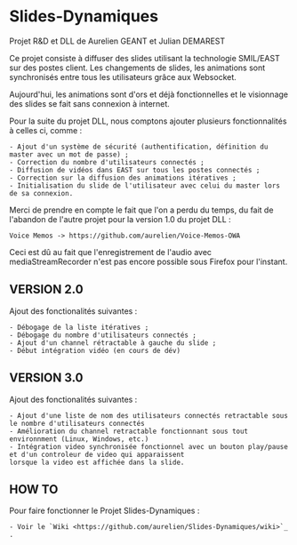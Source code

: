 Slides-Dynamiques 
=================

Projet R&amp;D et DLL de Aurelien GEANT et Julian DEMAREST

Ce projet consiste à diffuser des slides utilisant la technologie SMIL/EAST sur des postes client.
Les changements de slides, les animations sont synchronisés entre tous les utilisateurs grâce aux Websocket.

Aujourd'hui, les animations sont d'ors et déjà fonctionnelles et le visionnage des slides se fait sans connexion à internet.

Pour la suite du projet DLL, nous comptons ajouter plusieurs fonctionnalités à celles ci, comme :

    - Ajout d'un système de sécurité (authentification, définition du master avec un mot de passe) ;
    - Correction du nombre d'utilisateurs connectés ;
    - Diffusion de vidéos dans EAST sur tous les postes connectés ;
    - Correction sur la diffusion des animations itératives ;
    - Initialisation du slide de l'utilisateur avec celui du master lors de sa connexion.
    
Merci de prendre en compte le fait que l'on a perdu du temps, du fait de l'abandon de l'autre projet
pour la version 1.0 du projet DLL :

    Voice Memos -> https://github.com/aurelien/Voice-Memos-OWA

Ceci est dû au fait que l'enregistrement de l'audio avec mediaStreamRecorder n'est pas encore possible
sous Firefox pour l'instant.

VERSION 2.0
---------------------------

Ajout des fonctionalités suivantes :

    - Débogage de la liste itératives ;
    - Débogage du nombre d'utilisateurs connectés ;
    - Ajout d'un channel rétractable à gauche du slide ;
    - Début intégration vidéo (en cours de dév)

VERSION 3.0
----------------------------

Ajout des fonctionalités suivantes :

    - Ajout d'une liste de nom des utilisateurs connectés retractable sous le nombre d'utilisateurs connectés
    - Amélioration du channel retractable fonctionnant sous tout environnment (Linux, Windows, etc.)
    - Intégration video synchronisée fonctionnel avec un bouton play/pause et d'un controleur de video qui apparaissent
    lorsque la video est affichée dans la slide.

HOW TO
-----------------------------

Pour faire fonctionner le Projet Slides-Dynamiques :

    - Voir le `Wiki <https://github.com/aurelien/Slides-Dynamiques/wiki>`_ .

